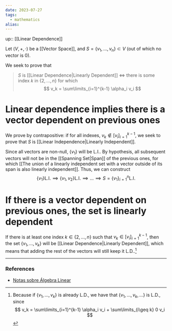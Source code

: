 ```yaml
---
date: 2023-07-27
tags:
  - mathematics
alias: 
---
```

up:: [[Linear Dependence]]

Let $(V, +, \cdot)$ be a [[Vector Space]], and $S = \{v_1, \dots, v_n\} \subset V$ (out of which no vector is $0$). 

We seek to prove that 
> $S$ is [[Linear Dependence|Linearly Dependent]] $\iff$ there is some index $k$ in $\{2, \dots, n\}$ for which 
>$$
>v_k = \sum\limits_{i=1}^{k-1} \alpha_i v_i
>$$

# Linear dependence implies there is a vector dependent on previous ones
We prove by contrapositive: if for all indexes, $v_k \notin [v_i]_{i=1}^{k-1}$, we seek to prove that $S$ is [[Linear Independence|Linearly Independent]].

Since all vectors are non-null, $\{v_1\}$ will be L.I.. By hypothesis, all subsequent vectors will not be in the [[Spanning Set|Span]] of the previous ones, for which [[The union of a linearly independent set with a vector outside of its span is also linearly independent]]. Thus, we can construct
$$
\{v_1\} \mathrm{L.I.} \implies \{v_1, v_2\} \mathrm{L.I.} \implies \dots \implies S = \{v_1\}_{i=1}^n \mathrm{L.I.}
$$

# If there is a vector dependent on previous ones, the set is linearly dependent
If there is at least one index $k \in \{2, \dots, n\}$ such that $v_k \in [v_i]_{i=1}^{k-1}$, then the set $\{v_1, \dots, v_k\}$ will be [[Linear Dependence|Linearly Dependent]], which means that adding the rest of the vectors will still keep it L.D..[^1]

---
### References
- [Notas sobre Álgebra Linear](https://nicholasvoltani.github.io/2021-12-27-notas-alglin/)

[^1]: Because if $\{v_1, \dots, v_k\}$ is already L.D., we have that $\{v_1, \dots, v_k, \dots\}$ is L.D., since $$
v_k = \sum\limits_{i=1}^{k-1} \alpha_i v_i + \sum\limits_{i\geq k} 0 v_i
$$ 